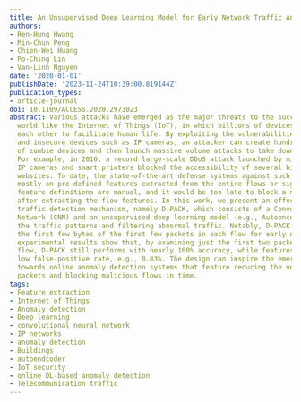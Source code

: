 ```yaml
---
title: An Unsupervised Deep Learning Model for Early Network Traffic Anomaly Detection
authors:
- Ren-Hung Hwang
- Min-Chun Peng
- Chien-Wei Huang
- Po-Ching Lin
- Van-Linh Nguyen
date: '2020-01-01'
publishDate: '2023-11-24T10:39:00.819144Z'
publication_types:
- article-journal
doi: 10.1109/ACCESS.2020.2973023
abstract: Various attacks have emerged as the major threats to the success of a connected
  world like the Internet of Things (IoT), in which billions of devices interact with
  each other to facilitate human life. By exploiting the vulnerabilities of cheap
  and insecure devices such as IP cameras, an attacker can create hundreds of thousands
  of zombie devices and then launch massive volume attacks to take down any target.
  For example, in 2016, a record large-scale DDoS attack launched by millions of Mirai-injected
  IP cameras and smart printers blocked the accessibility of several high-profile
  websites. To date, the state-of-the-art defense systems against such attacks rely
  mostly on pre-defined features extracted from the entire flows or signatures. The
  feature definitions are manual, and it would be too late to block a malicious flow
  after extracting the flow features. In this work, we present an effective anomaly
  traffic detection mechanism, namely D-PACK, which consists of a Convolutional Neural
  Network (CNN) and an unsupervised deep learning model (e.g., Autoencoder) for auto-profiling
  the traffic patterns and filtering abnormal traffic. Notably, D-PACK inspects only
  the first few bytes of the first few packets in each flow for early detection. Our
  experimental results show that, by examining just the first two packets in each
  flow, D-PACK still performs with nearly 100% accuracy, while features an extremely
  low false-positive rate, e.g., 0.83%. The design can inspire the emerging efforts
  towards online anomaly detection systems that feature reducing the volume of processed
  packets and blocking malicious flows in time.
tags:
- Feature extraction
- Internet of Things
- Anomaly detection
- Deep learning
- convolutional neural network
- IP networks
- anomaly detection
- Buildings
- autoendcoder
- IoT security
- online DL-based anomaly detection
- Telecommunication traffic
---
```

